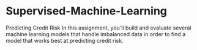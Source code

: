 # Supervised-Machine-Learning

Predicting Credit Risk In this assignment, you’ll build and evaluate several machine learning models that handle imbalanced data in order to find a model that works best at predicting credit risk.
